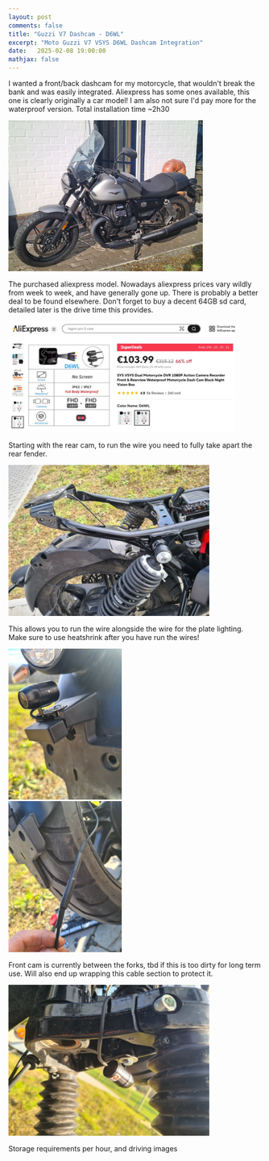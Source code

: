 ```yaml
---
layout: post
comments: false
title: "Guzzi V7 Dashcam - D6WL"
excerpt: "Moto Guzzi V7 VSYS D6WL Dashcam Integration"
date:   2025-02-08 19:00:00
mathjax: false
---
```


I wanted a front/back dashcam for my motorcycle, that wouldn't break the bank and was easily integrated. Aliexpress has some ones available, this one is clearly originally a car model! I am also not sure I'd pay more for the waterproof version.
Total installation time ~2h30

<div class="imgcap">
<img style="max-width: 450px; max-height: 300px" src="/assets/guzzi/before_guzzi.jpg">
</div>

The purchased aliexpress model. Nowadays aliexpress prices vary wildly from week to week, and have generally gone up. There is probably a better deal to be found elsewhere. Don't forget to buy a decent 64GB sd card, detailed later is the drive time this provides.

<div class="imgcap">
<img style="max-width: 450px; max-height: 300px" src="/assets/guzzi/ali.jpg">
</div>

Starting with the rear cam, to run the wire you need to fully take apart the rear fender. 


<div class="imgcap">
<img style="max-width: 450px; max-height: 300px" src="/assets/guzzi/rear_fender.jpg">
</div>

This allows you to run the wire alongside the wire for the plate lighting. Make sure to use heatshrink after you have run the wires!

<div class="imgcap">
<img style="max-width: 450px; max-height: 300px" src="/assets/guzzi/cam_mount.jpg">
</div>

<div class="imgcap">
<img style="max-width: 450px; max-height: 300px" src="/assets/guzzi/heat.jpg">
</div>

Front cam is currently between the forks, tbd if this is too dirty for long term use. Will also end up wrapping this cable section to protect it.

<div class="imgcap">
<img style="max-width: 450px; max-height: 300px" src="/assets/guzzi/front_cam.jpg">
</div>

Storage requirements per hour, and driving images